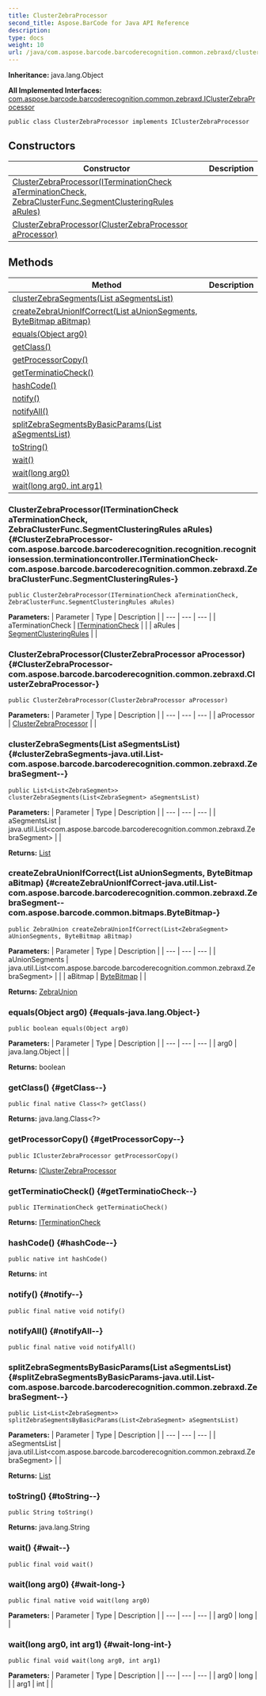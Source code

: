 ```yaml
---
title: ClusterZebraProcessor
second_title: Aspose.BarCode for Java API Reference
description: 
type: docs
weight: 10
url: /java/com.aspose.barcode.barcoderecognition.common.zebraxd/clusterzebraprocessor/
---
```

**Inheritance:**
java.lang.Object

**All Implemented Interfaces:**
[com.aspose.barcode.barcoderecognition.common.zebraxd.IClusterZebraProcessor](../../com.aspose.barcode.barcoderecognition.common.zebraxd/iclusterzebraprocessor)
```
public class ClusterZebraProcessor implements IClusterZebraProcessor
```
## Constructors

| Constructor | Description |
| --- | --- |
| [ClusterZebraProcessor(ITerminationCheck aTerminationCheck, ZebraClusterFunc.SegmentClusteringRules aRules)](#ClusterZebraProcessor-com.aspose.barcode.barcoderecognition.recognition.recognitionsession.terminationcontroller.ITerminationCheck-com.aspose.barcode.barcoderecognition.common.zebraxd.ZebraClusterFunc.SegmentClusteringRules-) |  |
| [ClusterZebraProcessor(ClusterZebraProcessor aProcessor)](#ClusterZebraProcessor-com.aspose.barcode.barcoderecognition.common.zebraxd.ClusterZebraProcessor-) |  |
## Methods

| Method | Description |
| --- | --- |
| [clusterZebraSegments(List<ZebraSegment> aSegmentsList)](#clusterZebraSegments-java.util.List-com.aspose.barcode.barcoderecognition.common.zebraxd.ZebraSegment--) |  |
| [createZebraUnionIfCorrect(List<ZebraSegment> aUnionSegments, ByteBitmap aBitmap)](#createZebraUnionIfCorrect-java.util.List-com.aspose.barcode.barcoderecognition.common.zebraxd.ZebraSegment--com.aspose.barcode.common.bitmaps.ByteBitmap-) |  |
| [equals(Object arg0)](#equals-java.lang.Object-) |  |
| [getClass()](#getClass--) |  |
| [getProcessorCopy()](#getProcessorCopy--) |  |
| [getTerminatioCheck()](#getTerminatioCheck--) |  |
| [hashCode()](#hashCode--) |  |
| [notify()](#notify--) |  |
| [notifyAll()](#notifyAll--) |  |
| [splitZebraSegmentsByBasicParams(List<ZebraSegment> aSegmentsList)](#splitZebraSegmentsByBasicParams-java.util.List-com.aspose.barcode.barcoderecognition.common.zebraxd.ZebraSegment--) |  |
| [toString()](#toString--) |  |
| [wait()](#wait--) |  |
| [wait(long arg0)](#wait-long-) |  |
| [wait(long arg0, int arg1)](#wait-long-int-) |  |
### ClusterZebraProcessor(ITerminationCheck aTerminationCheck, ZebraClusterFunc.SegmentClusteringRules aRules) {#ClusterZebraProcessor-com.aspose.barcode.barcoderecognition.recognition.recognitionsession.terminationcontroller.ITerminationCheck-com.aspose.barcode.barcoderecognition.common.zebraxd.ZebraClusterFunc.SegmentClusteringRules-}
```
public ClusterZebraProcessor(ITerminationCheck aTerminationCheck, ZebraClusterFunc.SegmentClusteringRules aRules)
```


**Parameters:**
| Parameter | Type | Description |
| --- | --- | --- |
| aTerminationCheck | [ITerminationCheck](../../com.aspose.barcode.barcoderecognition.recognition.recognitionsession.terminationcontroller/iterminationcheck) |  |
| aRules | [SegmentClusteringRules](../../com.aspose.barcode.barcoderecognition.common.zebraxd/segmentclusteringrules) |  |

### ClusterZebraProcessor(ClusterZebraProcessor aProcessor) {#ClusterZebraProcessor-com.aspose.barcode.barcoderecognition.common.zebraxd.ClusterZebraProcessor-}
```
public ClusterZebraProcessor(ClusterZebraProcessor aProcessor)
```


**Parameters:**
| Parameter | Type | Description |
| --- | --- | --- |
| aProcessor | [ClusterZebraProcessor](../../com.aspose.barcode.barcoderecognition.common.zebraxd/clusterzebraprocessor) |  |

### clusterZebraSegments(List<ZebraSegment> aSegmentsList) {#clusterZebraSegments-java.util.List-com.aspose.barcode.barcoderecognition.common.zebraxd.ZebraSegment--}
```
public List<List<ZebraSegment>> clusterZebraSegments(List<ZebraSegment> aSegmentsList)
```




**Parameters:**
| Parameter | Type | Description |
| --- | --- | --- |
| aSegmentsList | java.util.List<com.aspose.barcode.barcoderecognition.common.zebraxd.ZebraSegment> |  |

**Returns:**
[List](../../java.util/list)
### createZebraUnionIfCorrect(List<ZebraSegment> aUnionSegments, ByteBitmap aBitmap) {#createZebraUnionIfCorrect-java.util.List-com.aspose.barcode.barcoderecognition.common.zebraxd.ZebraSegment--com.aspose.barcode.common.bitmaps.ByteBitmap-}
```
public ZebraUnion createZebraUnionIfCorrect(List<ZebraSegment> aUnionSegments, ByteBitmap aBitmap)
```




**Parameters:**
| Parameter | Type | Description |
| --- | --- | --- |
| aUnionSegments | java.util.List<com.aspose.barcode.barcoderecognition.common.zebraxd.ZebraSegment> |  |
| aBitmap | [ByteBitmap](../../com.aspose.barcode.common.bitmaps/bytebitmap) |  |

**Returns:**
[ZebraUnion](../../com.aspose.barcode.barcoderecognition.common.zebraxd/zebraunion)
### equals(Object arg0) {#equals-java.lang.Object-}
```
public boolean equals(Object arg0)
```




**Parameters:**
| Parameter | Type | Description |
| --- | --- | --- |
| arg0 | java.lang.Object |  |

**Returns:**
boolean
### getClass() {#getClass--}
```
public final native Class<?> getClass()
```




**Returns:**
java.lang.Class<?>
### getProcessorCopy() {#getProcessorCopy--}
```
public IClusterZebraProcessor getProcessorCopy()
```




**Returns:**
[IClusterZebraProcessor](../../com.aspose.barcode.barcoderecognition.common.zebraxd/iclusterzebraprocessor)
### getTerminatioCheck() {#getTerminatioCheck--}
```
public ITerminationCheck getTerminatioCheck()
```




**Returns:**
[ITerminationCheck](../../com.aspose.barcode.barcoderecognition.recognition.recognitionsession.terminationcontroller/iterminationcheck)
### hashCode() {#hashCode--}
```
public native int hashCode()
```




**Returns:**
int
### notify() {#notify--}
```
public final native void notify()
```




### notifyAll() {#notifyAll--}
```
public final native void notifyAll()
```




### splitZebraSegmentsByBasicParams(List<ZebraSegment> aSegmentsList) {#splitZebraSegmentsByBasicParams-java.util.List-com.aspose.barcode.barcoderecognition.common.zebraxd.ZebraSegment--}
```
public List<List<ZebraSegment>> splitZebraSegmentsByBasicParams(List<ZebraSegment> aSegmentsList)
```




**Parameters:**
| Parameter | Type | Description |
| --- | --- | --- |
| aSegmentsList | java.util.List<com.aspose.barcode.barcoderecognition.common.zebraxd.ZebraSegment> |  |

**Returns:**
[List](../../java.util/list)
### toString() {#toString--}
```
public String toString()
```




**Returns:**
java.lang.String
### wait() {#wait--}
```
public final void wait()
```




### wait(long arg0) {#wait-long-}
```
public final native void wait(long arg0)
```




**Parameters:**
| Parameter | Type | Description |
| --- | --- | --- |
| arg0 | long |  |

### wait(long arg0, int arg1) {#wait-long-int-}
```
public final void wait(long arg0, int arg1)
```




**Parameters:**
| Parameter | Type | Description |
| --- | --- | --- |
| arg0 | long |  |
| arg1 | int |  |

